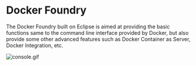 # Docker Foundry
The Docker Foundry built on Eclipse is aimed at providing the basic functions same to the command line interface provided by Docker, but also provide some other advanced features such as Docker Container as Server, Docker Integration, etc.

<img alt="console.gif" src="/osswangxining/dockerfoundry/blob/master/cn.dockerfoundry.ide.eclipse.explorer.ui/icons/console.gif?raw=true">

